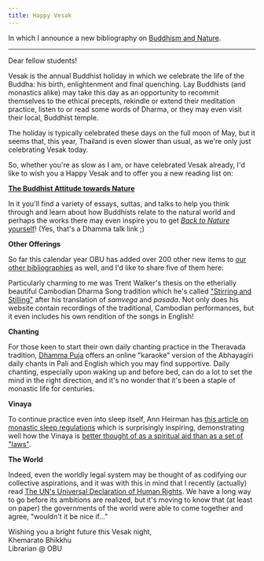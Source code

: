 ```yaml
---
title: Happy Vesak
---
```


In which I announce a new bibliography on [Buddhism and Nature](/tags/nature).

---

Dear fellow students!

Vesak is the annual Buddhist holiday in which we celebrate the life of the Buddha: his birth, enlightenment and final quenching.
Lay Buddhists (and monastics alike) may take this day as an opportunity to recommit themselves to the ethical precepts, rekindle or extend their meditation practice, listen to or read some words of Dharma, or they may even visit their local, Buddhist temple.

The holiday is typically celebrated these days on the full moon of May, but it seems that, this year, Thailand is even slower than usual, as we're only just celebrating Vesak today.

So, whether you're as slow as I am, or have celebrated Vesak already, I'd like to wish you a Happy Vesak and to offer you a new reading list on:

[**The Buddhist Attitude towards Nature**](https://buddhistuniversity.net/tags/nature)

In it you'll find a variety of essays, suttas, and talks to help you think through and learn about how Buddhists relate to the natural world and perhaps the works there may even inspire you to get [*Back to Nature* yourself](/content/av/back-to-nature_yuttadhamo)! (Yes, that's a Dhamma talk link ;)

**Other Offerings**

So far this calendar year OBU has added over 200 other new items to [our other bibliographies](/tags) as well, and I'd like to share five of them here:

Particularly charming to me was Trent Walker's thesis on the etherially beautiful Cambodian Dharma Song tradition which he's called ["Stirring and Stilling"](/content/av/stirring-stilling_walker-trent) after his translation of *samvega* and *pasada*. Not only does his website contain recordings of the traditional, Cambodian performances, but it even includes his own rendition of the songs in English!

**Chanting**

For those keen to start their own daily chanting practice in the Theravada tradition, [Dhamma Puja](/content/av/dhammapuja) offers an online "karaoke" version of the Abhayagiri daily chants in Pali and English which you may find supportive.
Daily chanting, especially upon waking up and before bed, can do a lot to set the mind in the right direction, and it's no wonder that it's been a staple of monastic life for centuries.

**Vinaya**

To continue practice even into sleep itself, Ann Heirman has [this article on monastic sleep regulations](/content/articles/sleep-well-sleeping-practices-in_heirman-ann) which is surprisingly inspiring, demonstrating well how the Vinaya is [better thought of as a spiritual aid than as a set of "laws"](/content/papers/vinaya_huxley).

**The World**

Indeed, even the worldly legal system may be thought of as codifying our collective aspirations, and it was with this in mind that I recently (actually) read [The UN's Universal Declaration of Human Rights](/content/booklets/udhr).
We have a long way to go before its ambitions are realized, but it's moving to know that (at least on paper) the governments of the world were able to come together and agree, "wouldn't it be nice if..."

Wishing you a bright future this Vesak night,  
Khemarato Bhikkhu  
Librarian @ OBU
